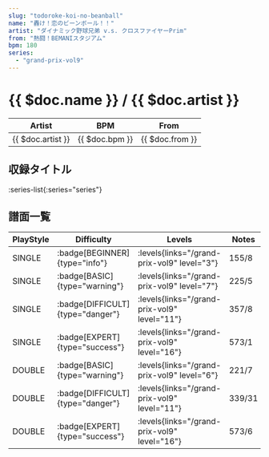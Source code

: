 ```yaml
---
slug: "todoroke-koi-no-beanball"
name: "轟け！恋のビーンボール！！"
artist: "ダイナミック野球兄弟 v.s. クロスファイヤーPrim"
from: "熱闘！BEMANIスタジアム"
bpm: 180
series:
  - "grand-prix-vol9"
---
```


# {{ $doc.name }} / {{ $doc.artist }}

|Artist|BPM|From|
|------|---|----|
|{{ $doc.artist }}|{{ $doc.bpm }}|{{ $doc.from }}|

## 収録タイトル

:series-list{:series="series"}

## 譜面一覧

|PlayStyle|Difficulty|Levels|Notes|Movie|
|---------|----------|------|-----|-----|
|SINGLE| :badge[BEGINNER]{type="info"}| :levels{links="/grand-prix-vol9" level="3"}|155/8||
|SINGLE| :badge[BASIC]{type="warning"}| :levels{links="/grand-prix-vol9" level="7"}|225/5||
|SINGLE| :badge[DIFFICULT]{type="danger"}| :levels{links="/grand-prix-vol9" level="11"}|357/8||
|SINGLE| :badge[EXPERT]{type="success"}| :levels{links="/grand-prix-vol9" level="16"}|573/1||
|DOUBLE| :badge[BASIC]{type="warning"}| :levels{links="/grand-prix-vol9" level="6"}|221/7||
|DOUBLE| :badge[DIFFICULT]{type="danger"}| :levels{links="/grand-prix-vol9" level="11"}|339/31||
|DOUBLE| :badge[EXPERT]{type="success"}| :levels{links="/grand-prix-vol9" level="16"}|573/6||
